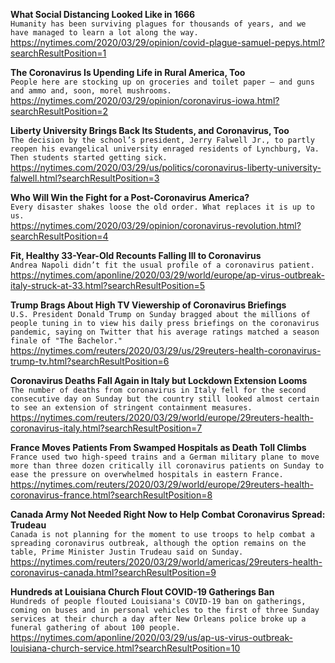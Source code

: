 **What Social Distancing Looked Like in 1666**\
`Humanity has been surviving plagues for thousands of years, and we have managed to learn a lot along the way.`\
https://nytimes.com/2020/03/29/opinion/covid-plague-samuel-pepys.html?searchResultPosition=1

**The Coronavirus Is Upending Life in Rural America, Too**\
`People here are stocking up on groceries and toilet paper — and guns and ammo and, soon, morel mushrooms.`\
https://nytimes.com/2020/03/29/opinion/coronavirus-iowa.html?searchResultPosition=2

**Liberty University Brings Back Its Students, and Coronavirus, Too**\
`The decision by the school’s president, Jerry Falwell Jr., to partly reopen his evangelical university enraged residents of Lynchburg, Va. Then students started getting sick.`\
https://nytimes.com/2020/03/29/us/politics/coronavirus-liberty-university-falwell.html?searchResultPosition=3

**Who Will Win the Fight for a Post-Coronavirus America?**\
`Every disaster shakes loose the old order. What replaces it is up to us.`\
https://nytimes.com/2020/03/29/opinion/coronavirus-revolution.html?searchResultPosition=4

**Fit, Healthy 33-Year-Old Recounts Falling Ill to Coronavirus**\
`Andrea Napoli didn’t fit the usual profile of a coronavirus patient. `\
https://nytimes.com/aponline/2020/03/29/world/europe/ap-virus-outbreak-italy-struck-at-33.html?searchResultPosition=5

**Trump Brags About High TV Viewership of Coronavirus Briefings**\
`U.S. President Donald Trump on Sunday bragged about the millions of people tuning in to view his daily press briefings on the coronavirus pandemic, saying on Twitter that his average ratings matched a season finale of "The Bachelor."`\
https://nytimes.com/reuters/2020/03/29/us/29reuters-health-coronavirus-trump-tv.html?searchResultPosition=6

**Coronavirus Deaths Fall Again in Italy but Lockdown Extension Looms**\
`The number of deaths from coronavirus in Italy fell for the second consecutive day on Sunday but the country still looked almost certain to see an extension of stringent containment measures.`\
https://nytimes.com/reuters/2020/03/29/world/europe/29reuters-health-coronavirus-italy.html?searchResultPosition=7

**France Moves Patients From Swamped Hospitals as Death Toll Climbs**\
`France used two high-speed trains and a German military plane to move more than three dozen critically ill coronavirus patients on Sunday to ease the pressure on overwhelmed hospitals in eastern France.`\
https://nytimes.com/reuters/2020/03/29/world/europe/29reuters-health-coronavirus-france.html?searchResultPosition=8

**Canada Army Not Needed Right Now to Help Combat Coronavirus Spread: Trudeau**\
`Canada is not planning for the moment to use troops to help combat a spreading coronavirus outbreak, although the option remains on the table, Prime Minister Justin Trudeau said on Sunday.`\
https://nytimes.com/reuters/2020/03/29/world/americas/29reuters-health-coronavirus-canada.html?searchResultPosition=9

**Hundreds at Louisiana Church Flout COVID-19 Gatherings Ban**\
`Hundreds of people flouted Louisiana's COVID-19 ban on gatherings, coming on buses and in personal vehicles to the first of three Sunday services at their church a day after New Orleans police broke up a funeral gathering of about 100 people. `\
https://nytimes.com/aponline/2020/03/29/us/ap-us-virus-outbreak-louisiana-church-service.html?searchResultPosition=10

